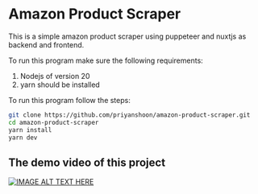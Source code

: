 # Amazon Product Scraper

This is a simple amazon product scraper using puppeteer and nuxtjs as backend and frontend.

To run this program make sure the following requirements:
1. Nodejs of version 20
2. yarn should be installed

To run this program follow the steps:

```zsh
git clone https://github.com/priyanshoon/amazon-product-scraper.git
cd amazon-product-scraper
yarn install
yarn dev
```

## The demo video of this project

[![IMAGE ALT TEXT HERE](https://img.youtube.com/vi/qz7_ho1gmFs/0.jpg)](https://www.youtube.com/watch?v=qz7_ho1gmFs)
